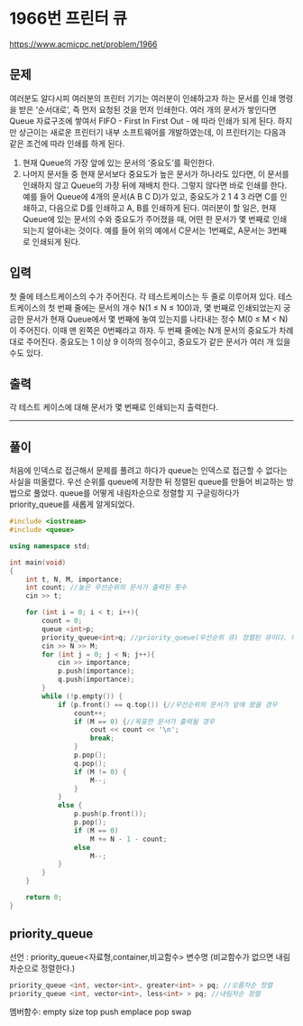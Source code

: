 # 1966번 프린터 큐
https://www.acmicpc.net/problem/1966
## 문제
여러분도 알다시피 여러분의 프린터 기기는 여러분이 인쇄하고자 하는 문서를 인쇄 명령을 받은 ‘순서대로’, 즉 먼저 요청된 것을 먼저 인쇄한다. 여러 개의 문서가 쌓인다면 Queue 자료구조에 쌓여서 FIFO - First In First Out - 에 따라 인쇄가 되게 된다. 하지만 상근이는 새로운 프린터기 내부 소프트웨어를 개발하였는데, 이 프린터기는 다음과 같은 조건에 따라 인쇄를 하게 된다.
1. 현재 Queue의 가장 앞에 있는 문서의 ‘중요도’를 확인한다.
2. 나머지 문서들 중 현재 문서보다 중요도가 높은 문서가 하나라도 있다면, 이 문서를 인쇄하지 않고 Queue의 가장 뒤에 재배치 한다. 그렇지 않다면 바로 인쇄를 한다.
예를 들어 Queue에 4개의 문서(A B C D)가 있고, 중요도가 2 1 4 3 라면 C를 인쇄하고, 다음으로 D를 인쇄하고 A, B를 인쇄하게 된다.
여러분이 할 일은, 현재 Queue에 있는 문서의 수와 중요도가 주어졌을 때, 어떤 한 문서가 몇 번째로 인쇄되는지 알아내는 것이다. 예를 들어 위의 예에서 C문서는 1번째로, A문서는 3번째로 인쇄되게 된다.
## 입력
첫 줄에 테스트케이스의 수가 주어진다. 각 테스트케이스는 두 줄로 이루어져 있다.
테스트케이스의 첫 번째 줄에는 문서의 개수 N(1 ≤ N ≤ 100)과, 몇 번째로 인쇄되었는지 궁금한 문서가 현재 Queue에서 몇 번째에 놓여 있는지를 나타내는 정수 M(0 ≤ M < N)이 주어진다. 이때 맨 왼쪽은 0번째라고 하자. 두 번째 줄에는 N개 문서의 중요도가 차례대로 주어진다. 중요도는 1 이상 9 이하의 정수이고, 중요도가 같은 문서가 여러 개 있을 수도 있다.
## 출력
각 테스트 케이스에 대해 문서가 몇 번째로 인쇄되는지 출력한다.

---
## 풀이
처음에 인덱스로 접근해서 문제를 풀려고 하다가 queue는 인덱스로 접근할 수 없다는 사실을 떠올렸다. 우선 순위를 queue에 저장한 뒤 정렬된 queue를 만들어 비교하는 방법으로 풀었다.
queue를 어떻게 내림차순으로 정렬할 지 구글링하다가 priority_queue를 새롭게 알게되었다. 

```C++
#include <iostream>
#include <queue>

using namespace std;

int main(void)
{
	int t, N, M, importance;
	int count; //높은 우선순위의 문서가 출력된 횟수
	cin >> t;

	for (int i = 0; i < t; i++){
		count = 0;
		queue <int>p;
		priority_queue<int>q; //priority_queue(우선순위 큐) 정렬된 큐이다. 따로 정해주지 않으면 내림차순으로 정렬한다.
		cin >> N >> M;
		for (int j = 0; j < N; j++){
			cin >> importance;
			p.push(importance);
			q.push(importance);
		}
		while (!p.empty()) {
			if (p.front() == q.top()) {//우선순위의 문서가 앞에 왔을 경우
				count++;
				if (M == 0) {//목표한 문서가 출력될 경우
					cout << count << '\n';
					break;
				}
				p.pop();
				q.pop();
				if (M != 0) {
					M--;
				}
			}
			else {
				p.push(p.front());
				p.pop();
				if (M == 0)
					M += N - 1 - count;
				else
					M--;
			}
		}
	}

	return 0;
}
```
## priority_queue
선언 : priority_queue<자료형,container,비교함수> 변수명 (비교함수가 없으면 내림차순으로 정렬한다.)
```C++
priority_queue <int, vector<int>, greater<int> > pq; //오름차순 정렬
priority_queue <int, vector<int>, less<int> > pq; //내림차순 정렬
```
멤버함수:
empty
size
top
push
emplace
pop
swap
